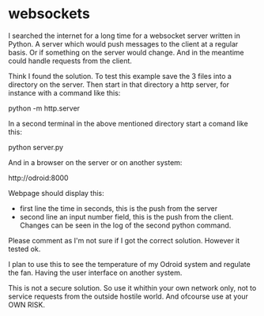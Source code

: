 # websockets

I searched the internet for a long time for a websocket server written in Python. A server which would push messages to the client at a regular basis. Or if something on the server would change. And in the meantime could handle requests from the client.

Think I found the solution. To test this example save the 3 files into a directory on the server. Then start in that directory a http server, for instance with a command like this:

python -m http.server

In a second terminal in the above mentioned directory start a comand like this:

python server.py

And in a browser on the server or on another system:

http://odroid:8000

Webpage should display this:

- first line the time in seconds, this is the push from the server
- second line an input number field, this is the push from the client. Changes can be seen in the log of the second python command.

Please comment as I'm not sure if I got the correct solution. However it tested ok.

I plan to use this to see the temperature of my Odroid system and regulate the fan. Having the user interface on another system.

This is not a secure solution. So use it whithin your own network only, not to service requests from the outside hostile world. And ofcourse use at your OWN RISK.
